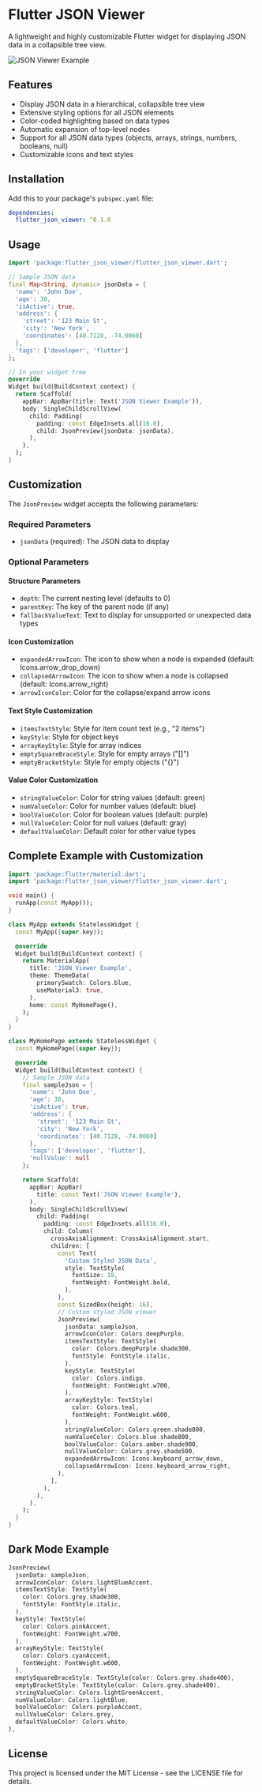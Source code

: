 # Flutter JSON Viewer

A lightweight and highly customizable Flutter widget for displaying JSON data in a collapsible tree view.

![JSON Viewer Example](https://ik.imagekit.io/d3kzbpbila/thejashari_7b-oV6LYY)

## Features

- Display JSON data in a hierarchical, collapsible tree view
- Extensive styling options for all JSON elements
- Color-coded highlighting based on data types
- Automatic expansion of top-level nodes
- Support for all JSON data types (objects, arrays, strings, numbers, booleans, null)
- Customizable icons and text styles

## Installation

Add this to your package's `pubspec.yaml` file:

```yaml
dependencies:
  flutter_json_viewer: ^0.1.0
```

## Usage

```dart
import 'package:flutter_json_viewer/flutter_json_viewer.dart';

// Sample JSON data
final Map<String, dynamic> jsonData = {
  'name': 'John Doe',
  'age': 30,
  'isActive': true,
  'address': {
    'street': '123 Main St',
    'city': 'New York',
    'coordinates': [40.7128, -74.0060]
  },
  'tags': ['developer', 'flutter']
};

// In your widget tree
@override
Widget build(BuildContext context) {
  return Scaffold(
    appBar: AppBar(title: Text('JSON Viewer Example')),
    body: SingleChildScrollView(
      child: Padding(
        padding: const EdgeInsets.all(16.0),
        child: JsonPreview(jsonData: jsonData),
      ),
    ),
  );
}
```

## Customization

The `JsonPreview` widget accepts the following parameters:

### Required Parameters

- `jsonData` (required): The JSON data to display

### Optional Parameters

#### Structure Parameters
- `depth`: The current nesting level (defaults to 0)
- `parentKey`: The key of the parent node (if any)
- `fallbackValueText`: Text to display for unsupported or unexpected data types

#### Icon Customization
- `expandedArrowIcon`: The icon to show when a node is expanded (default: Icons.arrow_drop_down)
- `collapsedArrowIcon`: The icon to show when a node is collapsed (default: Icons.arrow_right)
- `arrowIconColor`: Color for the collapse/expand arrow icons

#### Text Style Customization
- `itemsTextStyle`: Style for item count text (e.g., "2 items")
- `keyStyle`: Style for object keys
- `arrayKeyStyle`: Style for array indices
- `emptySquareBraceStyle`: Style for empty arrays ("[]")
- `emptyBracketStyle`: Style for empty objects ("{}")

#### Value Color Customization
- `stringValueColor`: Color for string values (default: green)
- `numValueColor`: Color for number values (default: blue)
- `boolValueColor`: Color for boolean values (default: purple)
- `nullValueColor`: Color for null values (default: gray)
- `defaultValueColor`: Default color for other value types

## Complete Example with Customization

```dart
import 'package:flutter/material.dart';
import 'package:flutter_json_viewer/flutter_json_viewer.dart';

void main() {
  runApp(const MyApp());
}

class MyApp extends StatelessWidget {
  const MyApp({super.key});

  @override
  Widget build(BuildContext context) {
    return MaterialApp(
      title: 'JSON Viewer Example',
      theme: ThemeData(
        primarySwatch: Colors.blue,
        useMaterial3: true,
      ),
      home: const MyHomePage(),
    );
  }
}

class MyHomePage extends StatelessWidget {
  const MyHomePage({super.key});

  @override
  Widget build(BuildContext context) {
    // Sample JSON data
    final sampleJson = {
      'name': 'John Doe',
      'age': 30,
      'isActive': true,
      'address': {
        'street': '123 Main St',
        'city': 'New York',
        'coordinates': [40.7128, -74.0060]
      },
      'tags': ['developer', 'flutter'],
      'nullValue': null
    };

    return Scaffold(
      appBar: AppBar(
        title: const Text('JSON Viewer Example'),
      ),
      body: SingleChildScrollView(
        child: Padding(
          padding: const EdgeInsets.all(16.0),
          child: Column(
            crossAxisAlignment: CrossAxisAlignment.start,
            children: [
              const Text(
                'Custom Styled JSON Data',
                style: TextStyle(
                  fontSize: 18,
                  fontWeight: FontWeight.bold,
                ),
              ),
              const SizedBox(height: 16),
              // Custom styled JSON viewer
              JsonPreview(
                jsonData: sampleJson,
                arrowIconColor: Colors.deepPurple,
                itemsTextStyle: TextStyle(
                  color: Colors.deepPurple.shade300,
                  fontStyle: FontStyle.italic,
                ),
                keyStyle: TextStyle(
                  color: Colors.indigo,
                  fontWeight: FontWeight.w700,
                ),
                arrayKeyStyle: TextStyle(
                  color: Colors.teal,
                  fontWeight: FontWeight.w600,
                ),
                stringValueColor: Colors.green.shade800,
                numValueColor: Colors.blue.shade800,
                boolValueColor: Colors.amber.shade900,
                nullValueColor: Colors.grey.shade500,
                expandedArrowIcon: Icons.keyboard_arrow_down,
                collapsedArrowIcon: Icons.keyboard_arrow_right,
              ),
            ],
          ),
        ),
      ),
    );
  }
}
```

## Dark Mode Example

```dart
JsonPreview(
  jsonData: sampleJson,
  arrowIconColor: Colors.lightBlueAccent,
  itemsTextStyle: TextStyle(
    color: Colors.grey.shade300,
    fontStyle: FontStyle.italic,
  ),
  keyStyle: TextStyle(
    color: Colors.pinkAccent,
    fontWeight: FontWeight.w700,
  ),
  arrayKeyStyle: TextStyle(
    color: Colors.cyanAccent,
    fontWeight: FontWeight.w600,
  ),
  emptySquareBraceStyle: TextStyle(color: Colors.grey.shade400),
  emptyBracketStyle: TextStyle(color: Colors.grey.shade400),
  stringValueColor: Colors.lightGreenAccent,
  numValueColor: Colors.lightBlue,
  boolValueColor: Colors.purpleAccent,
  nullValueColor: Colors.grey,
  defaultValueColor: Colors.white,
),
```

## License

This project is licensed under the MIT License - see the LICENSE file for details.